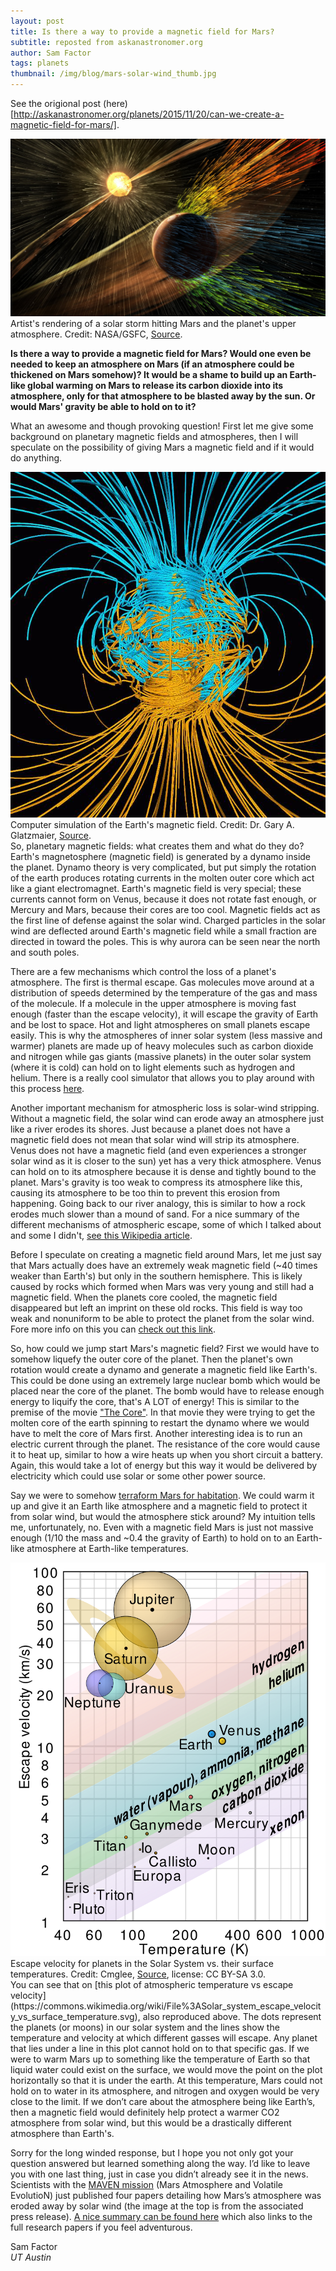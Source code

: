 ```yaml
---
layout: post
title: Is there a way to provide a magnetic field for Mars?
subtitle: reposted from askanastronomer.org
author: Sam Factor
tags: planets
thumbnail: /img/blog/mars-solar-wind_thumb.jpg
---
```


See the origional post (here)[http://askanastronomer.org/planets/2015/11/20/can-we-create-a-magnetic-field-for-mars/].

<div class="image">
<img src="/img/blog/mars-solar-wind.jpg" alt="A solar storm hitting Mars and stripping the atmosphere">
<div class="caption">Artist's rendering of a solar storm hitting Mars and the planet's upper atmosphere. Credit: NASA/GSFC, <a href="http://mars.nasa.gov/news/whatsnew/index.cfm?FuseAction=ShowNews&NewsID=1869">Source</a>.</div>
</div>

**Is there a way to provide a magnetic field for Mars? Would one even be needed to keep an atmosphere on Mars (if an atmosphere could be thickened on Mars somehow)? It would be a shame to build up an Earth-like global warming on Mars to release its carbon dioxide into its atmosphere, only for that atmosphere to be blasted away by the sun. Or would Mars' gravity be able to hold on to it?**

What an awesome and though provoking question! First let me give some background on planetary magnetic fields and atmospheres, then I will speculate on the possibility of giving Mars a magnetic field and if it would do anything.

<div class="image-40">
<img src="/img/blog/dynamo.jpg" alt="Computer simulation of the Earth's magnetic field.">
<div class="caption">Computer simulation of the Earth's magnetic field. Credit: Dr. Gary A. Glatzmaier, <a href="http://science.nasa.gov/headlines/y2003/29dec_magneticfield.htm">Source</a>.</div>
</div>
So, planetary magnetic fields: what creates them and what do they do? Earth's magnetosphere (magnetic field) is generated by a dynamo inside the planet. Dynamo theory is very complicated, but put simply the rotation of the earth produces rotating currents in the molten outer core which act like a giant electromagnet. Earth's magnetic field is very special; these currents cannot form on Venus, because it does not rotate fast enough, or Mercury and Mars, because their cores are too cool. Magnetic fields act as the first line of defense against the solar wind. Charged particles in the solar wind are deflected around Earth's magnetic field while a small fraction are directed in toward the poles. This is why aurora can be seen near the north and south poles. 

There are a few mechanisms which control the loss of a planet's atmosphere. The first is thermal escape. Gas molecules move around at a distribution of speeds determined by the temperature of the gas and mass of the molecule. If a molecule in the upper atmosphere is moving fast enough (faster than the escape velocity), it will escape the gravity of Earth and be lost to space. Hot and light atmospheres on small planets escape easily. This is why the atmospheres of inner solar system (less massive and warmer) planets are made up of heavy molecules such as carbon dioxide and nitrogen while gas giants (massive planets) in the outer solar system (where it is cold) can hold on to light elements such as hydrogen and helium. There is a really cool simulator that allows you to play around with this process [here](http://astro.unl.edu/naap/atmosphere/animations/gasRetentionSimulator.html).

Another important mechanism for atmospheric loss is solar-wind stripping. Without a magnetic field, the solar wind can erode away an atmosphere just like a river erodes its shores. Just because a planet does not have a magnetic field does not mean that solar wind will strip its atmosphere. Venus does not have a magnetic field (and even experiences a stronger solar wind as it is closer to the sun) yet has a very thick atmosphere. Venus can hold on to its atmosphere because it is dense and tightly bound to the planet. Mars's gravity is too weak to compress its atmosphere like this, causing its atmosphere to be too thin to prevent this erosion from happening. Going back to our river analogy, this is similar to how a rock erodes much slower than a mound of sand. For a nice summary of the different mechanisms of atmospheric escape, some of which I talked about and some I didn't, [see this Wikipedia article](https://en.wikipedia.org/wiki/Atmospheric_escape).

Before I speculate on creating a magnetic field around Mars, let me just say that Mars actually does have an extremely weak magnetic field (~40 times weaker than Earth's) but only in the southern hemisphere. This is likely caused by rocks which formed when Mars was very young and still had a magnetic field. When the planets core cooled, the magnetic field disappeared but left an imprint on these old rocks. This field is way too weak and nonuniform to be able to protect the planet from the solar wind. Fore more info on this you can [check out this link](http://www.planetary.org/blogs/emily-lakdawalla/2008/1710.html).

So, how could we jump start Mars's magnetic field? First we would have to somehow liquefy the outer core of the planet. Then the planet's own rotation would create a dynamo and generate a magnetic field like Earth's. This could be done using an extremely large nuclear bomb which would be placed near the core of the planet. The bomb would have to release enough energy to liquify the core, that's A LOT of energy! This is similar to the premise of the movie ["The Core"](http://www.imdb.com/title/tt0298814/). In that movie they were trying to get the molten core of the earth spinning to restart the dynamo where we would have to melt the core of Mars first. Another interesting idea is to run an electric current through the planet. The resistance of the core would cause it to heat up, similar to how a wire heats up when you short circuit a battery. Again, this would take a lot of energy but this way it would be delivered by electricity which could use solar or some other power source. 

Say we were to somehow [terraform Mars for habitation](http://askanastronomer.org/planets/2015/10/03/terraforming-and-colonizing-mars/). We could warm it up and give it an Earth like atmosphere and a magnetic field to protect it from solar wind, but would the atmosphere stick around? My intuition tells me, unfortunately, no. Even with a magnetic field Mars is just not massive enough (1/10 the mass and ~0.4 the gravity of Earth) to hold on to an Earth-like atmosphere at Earth-like temperatures.

<div class="image-40">
<img src="/img/blog/escape_velocity.png" class="with-border" alt="Escape velocity for planets in the Solar System">
<div class="caption">Escape velocity for planets in the Solar System vs. their surface temperatures. Credit: Cmglee, <a href="https://commons.wikimedia.org/wiki/File%3ASolar_system_escape_velocity_vs_surface_temperature.svg">Source</a>, license: CC BY-SA 3.0.</div>
</div>
You can see that on [this plot of atmospheric temperature vs escape velocity](https://commons.wikimedia.org/wiki/File%3ASolar_system_escape_velocity_vs_surface_temperature.svg), also reproduced above. The dots represent the planets (or moons) in our solar system and the lines show the temperature and velocity at which different gasses will escape. Any planet that lies under a line in this plot cannot hold on to that specific gas. If we were to warm Mars up to something like the temperature of Earth so that liquid water could exist on the surface, we would move the point on the plot horizontally so that it is under the earth. At this temperature, Mars could not hold on to water in its atmosphere, and nitrogen and oxygen would be very close to the limit. If we don’t care about the atmosphere being like Earth’s, then a magnetic field would definitely help protect a warmer CO2 atmosphere from solar wind, but this would be a drastically different atmosphere than Earth's. 

Sorry for the long winded response, but I hope you not only got your question answered but learned something along the way. I’d like to leave you with one last thing, just in case you didn’t already see it in the news. Scientists with the [MAVEN mission](https://www.nasa.gov/mission_pages/maven/main/index.html) (Mars Atmosphere and Volatile EvolutioN) just published four papers detailing how Mars’s atmosphere was eroded away by solar wind (the image at the top is from the associated press release). [A nice summary can be found here](http://www.sciencealert.com/live-updates-nasa-is-announcing-what-happened-to-mars-atmosphere-right-now) which also links to the full research papers if you feel adventurous.

Sam Factor<br>
*UT Austin*
